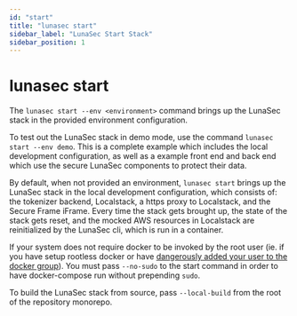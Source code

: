 ```yaml
---
id: "start"
title: "lunasec start"
sidebar_label: "LunaSec Start Stack"
sidebar_position: 1
---
```

<!--
  ~ Copyright by LunaSec (owned by Refinery Labs, Inc)
  ~
  ~ Licensed under the Creative Commons Attribution-ShareAlike 4.0 International
  ~ (the "License"); you may not use this file except in compliance with the
  ~ License. You may obtain a copy of the License at
  ~
  ~ https://creativecommons.org/licenses/by-sa/4.0/legalcode
  ~
  ~ See the License for the specific language governing permissions and
  ~ limitations under the License.
  ~
-->
# lunasec start

The `lunasec start --env <environment>` command brings up the LunaSec stack in the provided environment configuration. 

To test out the LunaSec stack in demo mode, use the command `lunasec start --env demo`. This is a complete example which 
includes the local development configuration, as well as a example front end and back end which use the secure LunaSec 
components to protect their data.

By default, when not provided an environment, `lunasec start` brings up the LunaSec stack in the local development configuration, which consists of: the
tokenizer backend, Localstack, a https proxy to Localstack, and the Secure Frame iFrame. Every time the stack gets brought up,
the state of the stack gets reset, and the mocked AWS resources in Localstack are reinitialized by the LunaSec cli, which is
run in a container.

If your system does not require docker to be invoked by the root user (ie. if you have setup rootless docker or have 
[dangerously added your user to the docker group](https://docs.docker.com/engine/install/linux-postinstall/)). You must
pass `--no-sudo` to the start command in order to have docker-compose run without prepending `sudo`.

To build the LunaSec stack from source, pass `--local-build` from the root of the repository monorepo. 